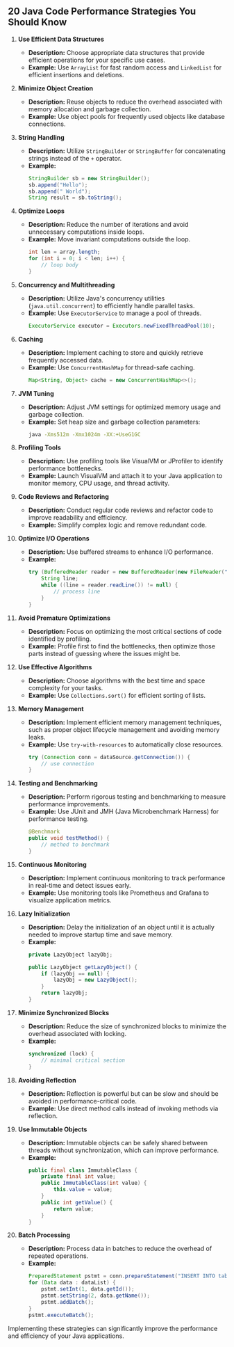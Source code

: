 
## 20 Java Code Performance Strategies You Should Know

1. **Use Efficient Data Structures**
   - **Description:** Choose appropriate data structures that provide efficient operations for your specific use cases.
   - **Example:** Use `ArrayList` for fast random access and `LinkedList` for efficient insertions and deletions.

2. **Minimize Object Creation**
   - **Description:** Reuse objects to reduce the overhead associated with memory allocation and garbage collection.
   - **Example:** Use object pools for frequently used objects like database connections.

3. **String Handling**
   - **Description:** Utilize `StringBuilder` or `StringBuffer` for concatenating strings instead of the `+` operator.
   - **Example:** 
     ```java
     StringBuilder sb = new StringBuilder();
     sb.append("Hello");
     sb.append(" World");
     String result = sb.toString();
     ```

4. **Optimize Loops**
   - **Description:** Reduce the number of iterations and avoid unnecessary computations inside loops.
   - **Example:** Move invariant computations outside the loop.
     ```java
     int len = array.length;
     for (int i = 0; i < len; i++) {
         // loop body
     }
     ```

5. **Concurrency and Multithreading**
   - **Description:** Utilize Java's concurrency utilities (`java.util.concurrent`) to efficiently handle parallel tasks.
   - **Example:** Use `ExecutorService` to manage a pool of threads.
     ```java
     ExecutorService executor = Executors.newFixedThreadPool(10);
     ```

6. **Caching**
   - **Description:** Implement caching to store and quickly retrieve frequently accessed data.
   - **Example:** Use `ConcurrentHashMap` for thread-safe caching.
     ```java
     Map<String, Object> cache = new ConcurrentHashMap<>();
     ```

7. **JVM Tuning**
   - **Description:** Adjust JVM settings for optimized memory usage and garbage collection.
   - **Example:** Set heap size and garbage collection parameters:
     ```bash
     java -Xms512m -Xmx1024m -XX:+UseG1GC
     ```

8. **Profiling Tools**
   - **Description:** Use profiling tools like VisualVM or JProfiler to identify performance bottlenecks.
   - **Example:** Launch VisualVM and attach it to your Java application to monitor memory, CPU usage, and thread activity.

9. **Code Reviews and Refactoring**
   - **Description:** Conduct regular code reviews and refactor code to improve readability and efficiency.
   - **Example:** Simplify complex logic and remove redundant code.

10. **Optimize I/O Operations**
    - **Description:** Use buffered streams to enhance I/O performance.
    - **Example:** 
      ```java
      try (BufferedReader reader = new BufferedReader(new FileReader("file.txt"))) {
          String line;
          while ((line = reader.readLine()) != null) {
              // process line
          }
      }
      ```

11. **Avoid Premature Optimizations**
    - **Description:** Focus on optimizing the most critical sections of code identified by profiling.
    - **Example:** Profile first to find the bottlenecks, then optimize those parts instead of guessing where the issues might be.

12. **Use Effective Algorithms**
    - **Description:** Choose algorithms with the best time and space complexity for your tasks.
    - **Example:** Use `Collections.sort()` for efficient sorting of lists.

13. **Memory Management**
    - **Description:** Implement efficient memory management techniques, such as proper object lifecycle management and avoiding memory leaks.
    - **Example:** Use `try-with-resources` to automatically close resources.
      ```java
      try (Connection conn = dataSource.getConnection()) {
          // use connection
      }
      ```

14. **Testing and Benchmarking**
    - **Description:** Perform rigorous testing and benchmarking to measure performance improvements.
    - **Example:** Use JUnit and JMH (Java Microbenchmark Harness) for performance testing.
      ```java
      @Benchmark
      public void testMethod() {
          // method to benchmark
      }
      ```

15. **Continuous Monitoring**
    - **Description:** Implement continuous monitoring to track performance in real-time and detect issues early.
    - **Example:** Use monitoring tools like Prometheus and Grafana to visualize application metrics.

16. **Lazy Initialization**
    - **Description:** Delay the initialization of an object until it is actually needed to improve startup time and save memory.
    - **Example:** 
      ```java
      private LazyObject lazyObj;
      
      public LazyObject getLazyObject() {
          if (lazyObj == null) {
              lazyObj = new LazyObject();
          }
          return lazyObj;
      }
      ```

17. **Minimize Synchronized Blocks**
    - **Description:** Reduce the size of synchronized blocks to minimize the overhead associated with locking.
    - **Example:** 
      ```java
      synchronized (lock) {
          // minimal critical section
      }
      ```

18. **Avoiding Reflection**
    - **Description:** Reflection is powerful but can be slow and should be avoided in performance-critical code.
    - **Example:** Use direct method calls instead of invoking methods via reflection.

19. **Use Immutable Objects**
    - **Description:** Immutable objects can be safely shared between threads without synchronization, which can improve performance.
    - **Example:** 
      ```java
      public final class ImmutableClass {
          private final int value;
          public ImmutableClass(int value) {
              this.value = value;
          }
          public int getValue() {
              return value;
          }
      }
      ```

20. **Batch Processing**
    - **Description:** Process data in batches to reduce the overhead of repeated operations.
    - **Example:** 
      ```java
      PreparedStatement pstmt = conn.prepareStatement("INSERT INTO table VALUES (?, ?)");
      for (Data data : dataList) {
          pstmt.setInt(1, data.getId());
          pstmt.setString(2, data.getName());
          pstmt.addBatch();
      }
      pstmt.executeBatch();
      ```

Implementing these strategies can significantly improve the performance and efficiency of your Java applications.

